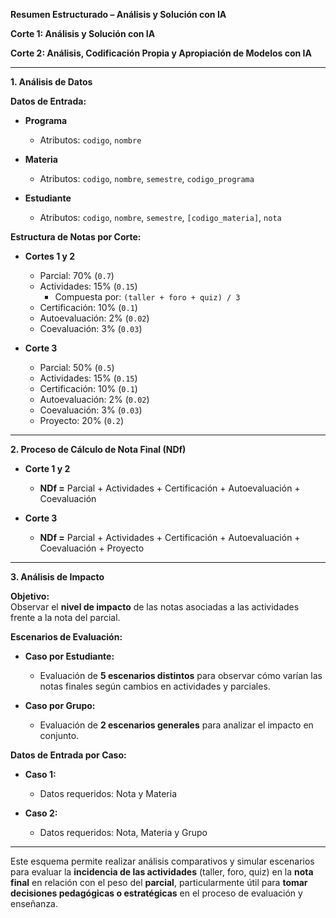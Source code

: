 **Resumen Estructurado – Análisis y Solución con IA**

**Corte 1: Análisis y Solución con IA**

**Corte 2: Análisis, Codificación Propia y Apropiación de Modelos con IA**

---

**1. Análisis de Datos**

**Datos de Entrada:**

- **Programa**
  - Atributos: `codigo`, `nombre`

- **Materia**
  - Atributos: `codigo`, `nombre`, `semestre`, `codigo_programa`

- **Estudiante**
  - Atributos: `codigo`, `nombre`, `semestre`, `[codigo_materia]`, `nota`

**Estructura de Notas por Corte:**

- **Cortes 1 y 2**
  - Parcial: 70% (`0.7`)
  - Actividades: 15% (`0.15`)  
    - Compuesta por: `(taller + foro + quiz) / 3`
  - Certificación: 10% (`0.1`)
  - Autoevaluación: 2% (`0.02`)
  - Coevaluación: 3% (`0.03`)

- **Corte 3**
  - Parcial: 50% (`0.5`)
  - Actividades: 15% (`0.15`)
  - Certificación: 10% (`0.1`)
  - Autoevaluación: 2% (`0.02`)
  - Coevaluación: 3% (`0.03`)
  - Proyecto: 20% (`0.2`)

---

**2. Proceso de Cálculo de Nota Final (NDf)**

- **Corte 1 y 2**
  - **NDf =** Parcial + Actividades + Certificación + Autoevaluación + Coevaluación

- **Corte 3**
  - **NDf =** Parcial + Actividades + Certificación + Autoevaluación + Coevaluación + Proyecto

---

**3. Análisis de Impacto**

**Objetivo:**  
Observar el **nivel de impacto** de las notas asociadas a las actividades frente a la nota del parcial.

**Escenarios de Evaluación:**

- **Caso por Estudiante:**
  - Evaluación de **5 escenarios distintos** para observar cómo varían las notas finales según cambios en actividades y parciales.

- **Caso por Grupo:**
  - Evaluación de **2 escenarios generales** para analizar el impacto en conjunto.

**Datos de Entrada por Caso:**

- **Caso 1:**  
  - Datos requeridos: Nota y Materia

- **Caso 2:**  
  - Datos requeridos: Nota, Materia y Grupo

---

Este esquema permite realizar análisis comparativos y simular escenarios para evaluar la **incidencia de las actividades** (taller, foro, quiz) en la **nota final** en relación con el peso del **parcial**, particularmente útil para **tomar decisiones pedagógicas o estratégicas** en el proceso de evaluación y enseñanza.
